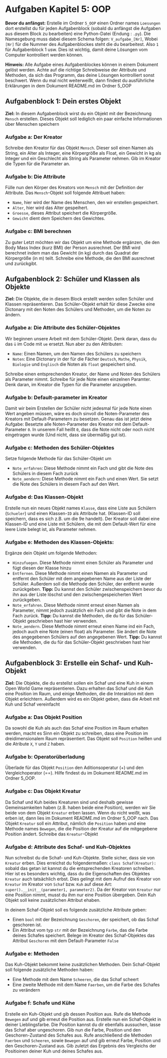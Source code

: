 # Aufgaben Kapitel 5: OOP
**Bevor du anfängst:** Erstelle im Ordner `5_OOP` einen Ordner names `Loesungen` dort erstellst du für jeden Aufgabenblock (sobald du anfängst die Aufgaben aus diesem Block zu bearbeiten) eine Python-Datei (Endung : `.py`). Die Namesgebung muss dabei diesem Schema folgen: `V_aufgabe_[Nr]`, Wobei `[Nr]` für die Nummer des Aufgabenblockes steht die du bearbeitest. Also `1` für Aufgabenblock 1 usw. Dies ist wichtig, damit deine Lösungen vom Computer kontrolliert werden können.

**Hinweis:** Alle Aufgabe eines Aufgabenblockes können in einem Dokument gelöst werden. Achte auf die richtige Schreibweise der Attribute und Methoden, da sich das Programm, das deine Lösungen kontrolliert sonst beschwert. Wenn du mal nicht weiterweißt, dann findest du ausführliche Erklärungen in dem Dokument README.md im Ordner 5_OOP
## Aufgabenblock 1: Dein erstes Objekt
**Ziel:** In diesem Aufgabenblock wirst du ein Objekt mit der Bezeichnung `Mensch` erstellen. Dieses Objekt soll lediglich ein paar einfache Informationen über Menschen speichern
### Aufgabe a: Der Kreator
Schreibe den Kreator für das Objekt `Mensch`. Dieser soll einen Namen als String, ein Alter als Integer, eine Körpergröße als Float, ein Gewicht in kg als Integer und ein Geschlecht als String als Parameter nehmen. Gib im Kreator die Typen für die Parameter an.
### Aufgabe b: Die Attribute
Fülle nun den Körper des Kreators von `Mensch` mit der Definition der Attribute. Das `Mensch`-Objekt soll folgende Attribuet haben:
* `Name`, hier wird der Name des Menschen, den wir erstellen gespeichert.
* `Alter`, hier wird das Alter gespeihert.
* `Groesse`, dieses Attribut speichert die Körpergröße.
* `Gewicht` dient dem Speichern des Gewichtes.
### Aufgabe c: BMI berechnen
Zu guter Letzt möchten wir das Objekt um eine Methode ergänzen, die den Body Mass Index (kurz BMI) der Person ausrechnet. Der BMI wird berechnet indem man das Gewicht (in kg) durch das Quadrat der Körpergröße (in m) teilt. Schreibe eine Methode, die den BMI ausrechnet und zurückgibt.
## Aufgabenblock 2: Schüler und Klassen als Objekte
**Ziel:** Die Objekte, die in diesem Block erstellt werden sollen Schüler und Klassen repräsentieren. Das Schüler-Objekt erhält für diese Zwecke eine Dictonary mit den Noten des Schülers und Methoden, um die Noten zu ändern.
### Aufgabe a: Die Attribute des Schüler-Objektes
Wir beginnen unsere Arbeit mit dem Schüler-Objekt. Denk daran, dass du das `ü` im Code mit `ue` ersetzt. Nun aber zu den Attributen:
* `Name`: Einen Namen, um den Namen des Schülers zu speichern
* `Noten`: Eine Dictonary in der für die Fächer `Deutsch`, `Mathe`, `Physik`, `Biologie` und `Englisch` die Noten als `float` gespeichert sind.

Schreibe einen entsprechenden Kreator, der Name und Noten des Schülers als Parameter nimmt. Schreibe für jede Note einen einzelnen Paramter. Denk daran, im Kreator die Typen für die Parameter anzugeben.
### Aufgabe b: Default-parameter im Kreator
Damit wir beim Erstellen der Schüler nicht jedesmal für jede Note einen Wert angeben müssen, wäre es doch sinvoll die Noten-Parameter des Kreators mit Default-Parametern zu besetzen. Genau das ist jetzt deine Aufgabe: Besetzte alle Noten-Parameter des Kreator mit dem Default-Parameter `0`. In unserem Fall heißt `0`, dass die Note nicht oder noch nicht eingetragen wurde (Und nicht, dass sie übermäßig gut ist).
### Aufgabe c: Methoden des Schüler-Objektes
Setze folgende Methode für das Schüler-Objekt um
* `Note_erfahren`: Diese Methode nimmt ein Fach und gibt die Note des Schülers in diesem Fach zurück
* `Note_aendern`: Diese Methode nimmt ein Fach und einen Wert. Sie setzt die Note des Schülers in diesem Fach auf den Wert.
### Aufgabe d: Das Klassen-Objekt
Erstelle nun ein neues Objekt names `Klasse`, dass eine Liste aus Schülern (`Schueler`) und einen Klassen-`ID` als Attribute hat. (Klassen-ID soll speichern, dass es sich z.B. um die 9e handelt). Der Kreator soll dabei eine Klassen-ID und eine Liste mit Schülern, die mit dem Default-Wert für eine leere Liste belegt ist, als Parameter nehmen. 
### Aufgabe e: Methoden des Klassen-Objekts:
Ergänze dein Objekt um folgende Methoden:
* `Hinzufuegen`. Diese Methode nimmt einen Schüler als Parameter und fügt diesen der Klasse hinzu
* `Entfernen`. Diese Methode nimmt einen Namen als Parameter und entfernt den Schüler mit dem angegebenen Name aus der Liste der Schüler. Außerdem soll die Methode den Schüler, der entfernt wurde zurückgeben. **Tipp:** Du kannst den Schüler zwischenspeichern bevor du ihn aus der Liste löschst und den zwischengespeicherten Wert zurückgeben.
* `Note_erfahren`. Diese Methode nimmt erneut einen Namen als Parameter, nimmt jedoch zusätzlich ein Fach und gibt die Note in dem Fach zurück. **Tipp:** Du kannst die Methoden, die du für das Schüler-Objekt geschrieben hast hier verwenden.
* `Note_aendern`. Diese Methode nimmt erneut einen Name ind ein Fach, jedoch auch eine Note (einen float) als Parameter. Sie ändert die Note des angegebenen Schülers auf den angegebenen Wert. **Tipp:** Du kannst die Methoden, die du für das Schüler-Objekt geschrieben hast hier verwenden.
## Aufgabenblock 3: Erstelle ein Schaf- und Kuh-Objekt
**Ziel:** Die Objekte, die du erstellst sollen ein Schaf und eine Kuh in einem Open World Game repräsentieren. Dazu erhalten das Schaf und die Kuh eine Position im Raum, und einige Methoden, die die Interaktion mit dem Objekt erleichtern. Außerdem wird es ein Objekt geben, dass die Arbeit mit Kuh und Schaf vereinfacht
### Aufgabe a: Das Objekt Position
Da sowohl die Kuh als auch das Schaf eine Position im Raum erhalten werden, macht es Sinn ein Objekt zu schreiben, dass eine Position im dreidimensionalem Raum repräsentiert. Das Objekt soll `Position` heißen und die Atribute `X`, `Y` und `Z` haben.
### Aufgabe b: Operatorüberladung
Überlade für das Objekt `Position` den Aditionsoperatur (+) und den Vergleichoperator (==). Hilfe findest du im Dokument README.md im Ordner 5_OOP.
### Aufgabe c: Das Objekt Kreatur
Da Schaf und Kuh beides Kreaturen sind und deshalb gewisse Gemeinsamkeiten haben (z.B. haben beide eine Position), werden wir Sie beide von dem Objekt `Kreatur` erben lassen. Wenn du nicht weißt, was erben ist, dann lies im Dokument README.md im Ordner 5_OOP nach.
Das Objekt `Kreatur` soll ein Attribut, nämlich die `Position` haben und eine Methode names `Bewegen`, die die Position der Kreatur auf die mitgegebene Position ändert. Schreibe das `Kreatur`-Objekt
### Aufgabe d: Attribute des Schaf- und Kuh-Objektes
Nun schreibst du die Schaf- und Kuh-Objekte. Stelle sicher, dass sie von `Kreatur` erben. Dies erreichst du folgendermaßen: `class Schaf(Kreatur):` sobald das getan ist kannst du die entsprechenden Kreatoren schreiben. Hier ist es besonders wichtig, dass du die Eigenschaften des Objektes `Kreatur` auch tatsächlich erbst. Dies gelingt mit dem Aufruf des Kreator von `Kreatur` im Kreator von `Schaf` bzw. `Kuh` auf diese Art: `super().__init__(parameter1, parameter2)`. Da der Kreator von `Kreatur` nur eine Position nimmt, musst du ihm nur eine Position übergeben.
Dein Kuh Objekt soll keine zusätzlichen Attribut ehaben.

In deinem Schaf-Objekt soll es folgende zusätzliche Attribute geben:
* Einen `bool` mit der Bezeichnung `Geschoren`, der speichert, ob das Schaf geschoren ist.
* Ein Attribut vom typ `str` mit der Bezeichnung `Farbe`, das die Farbe deines Schafes speichert.
Belege im Kreator des Schaf-Objektes das Attribut `Geschoren` mit dem Default-Parameter `False`
### Aufgabe e: Methoden
Das Kuh-Objekt bekommt keine zusätzlichen Methoden.
Dein Schaf-Objekt soll folgende zusätzliche Methoden haben:
* Eine Methode mit dem Name `Scheeren`, die das Schaf scheert
* Eine zweite Methode mit dem Name `Faerben`, um die Farbe des Schafes zu verändern
### Aufgabe f: Schafe und Kühe
Erstelle ein Kuh-Objekt und gib dessen Position aus. Rufe die Methode `Bewegen` auf und gib erneut die Position aus. 
Erstelle nun ein Schaf-Objekt in deiner Lieblingsfarbe. Die Position kannst du dir ebenfalls aussuchen, lasse das Schaf aber ungeschoren. Gib nun die Farbe, Position und den Geschoren-Zustand des Schafes aus. Rufe anschließend die Methoden `Faerben` und `Scheeren`, sowie `Bewegen` auf und gib erneut Farbe, Position und den Geschoren-Zustand aus.
Gib zuletzt das Ergebnis des Vergleichs der Positioinen deiner Kuh und deines Schafes aus.